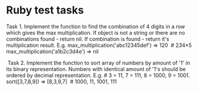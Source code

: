 # Ruby test tasks

Task 1.
Implement the function to find the combination of 4 digits in a row which gives the max multiplication. If object is not a string or there are no combinations found - return nil. If combination is found - return it's multiplication result.
E.g.
max_multiplication('abc12345def') => 120  # 2*3*4*5
max_multiplication('a1b2c3d4e') => nil

 Task 2. 
Implement the function to sort array of numbers by amount of '1' in its binary representation. Numbers with identical amount of '1's should be ordered by decimal representation.
E.g.  # 3 = 11, 7 = 111, 8 = 1000, 9 = 1001.
sort([3,7,8,9]) => [8,3,9,7]  # 1000, 11, 1001, 111
